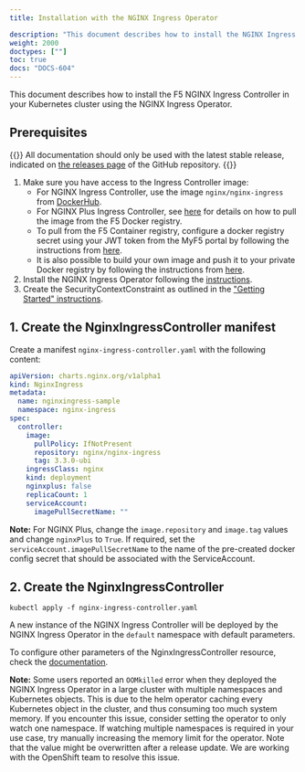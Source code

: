 ```yaml
---
title: Installation with the NGINX Ingress Operator

description: "This document describes how to install the NGINX Ingress Controller in your Kubernetes cluster using the NGINX Ingress Operator."
weight: 2000
doctypes: [""]
toc: true
docs: "DOCS-604"
---
```


This document describes how to install the F5 NGINX Ingress Controller in your Kubernetes cluster using the NGINX Ingress Operator.

## Prerequisites

{{<note>}} All documentation should only be used with the latest stable release, indicated on [the releases page](https://github.com/nginxinc/kubernetes-ingress/releases) of the GitHub repository. {{</note>}}

1. Make sure you have access to the Ingress Controller image:
    - For NGINX Ingress Controller, use the image `nginx/nginx-ingress` from [DockerHub](https://hub.docker.com/r/nginx/nginx-ingress).
    - For NGINX Plus Ingress Controller, see [here](/nginx-ingress-controller/installation/pulling-ingress-controller-image) for details on how to pull the image from the F5 Docker registry.
    - To pull from the F5 Container registry, configure a docker registry secret using your JWT token from the MyF5 portal by following the instructions from [here](/nginx-ingress-controller/installation/using-the-jwt-token-docker-secret).
    - It is also possible to build your own image and push it to your private Docker registry by following the instructions from [here](/nginx-ingress-controller/installation/building-ingress-controller-image).
2. Install the NGINX Ingress Operator following the [instructions](https://github.com/nginxinc/nginx-ingress-helm-operator/blob/v2.0.0/docs/installation.md).
3. Create the SecurityContextConstraint as outlined in the ["Getting Started" instructions](https://github.com/nginxinc/nginx-ingress-helm-operator/blob/v2.0.0/README.md#getting-started).

## 1. Create the NginxIngressController manifest

Create a manifest `nginx-ingress-controller.yaml` with the following content:

```yaml
apiVersion: charts.nginx.org/v1alpha1
kind: NginxIngress
metadata:
  name: nginxingress-sample
  namespace: nginx-ingress
spec:
  controller:
    image:
      pullPolicy: IfNotPresent
      repository: nginx/nginx-ingress
      tag: 3.3.0-ubi
    ingressClass: nginx
    kind: deployment
    nginxplus: false
    replicaCount: 1
    serviceAccount:
      imagePullSecretName: ""
```

**Note:** For NGINX Plus, change the `image.repository` and `image.tag` values and change `nginxPlus` to `True`. If required, set the `serviceAccount.imagePullSecretName` to the name of the pre-created docker config secret that should be associated with the ServiceAccount.

## 2. Create the NginxIngressController

```console
kubectl apply -f nginx-ingress-controller.yaml
```

A new instance of the NGINX Ingress Controller will be deployed by the NGINX Ingress Operator in the `default` namespace with default parameters.

To configure other parameters of the NginxIngressController resource, check the [documentation](https://github.com/nginxinc/nginx-ingress-helm-operator/blob/v2.0.0/docs/nginx-ingress-controller.md).

**Note:** Some users reported an `OOMkilled` error when they deployed the NGINX Ingress Operator in a large cluster with multiple namespaces and Kubernetes objects. This is due to the helm operator caching every Kubernetes object in the cluster, and thus consuming too much system memory. If you encounter this issue, consider setting the operator to only watch one namespace. If watching multiple namespaces is required in your use case, try manually increasing the memory limit for the operator. Note that the value might be overwritten after a release update. We are working with the OpenShift team to resolve this issue.
